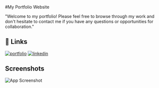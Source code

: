 

#My Portfolio Website

"Welcome to my portfolio! Please feel free to browse through my work and don't hesitate to contact me if you have any questions or opportunities for collaboration."

## 🔗 Links
[![portfolio](https://img.shields.io/badge/my_portfolio-000?style=for-the-badge&logo=ko-fi&logoColor=white)](https://643269d92c0e0b65f316ec5e--resilient-croissant-bd04d5.netlify.app/)
[![linkedin](https://img.shields.io/badge/linkedin-0A66C2?style=for-the-badge&logo=linkedin&logoColor=white)](https://www.linkedin.com/in/martine-raszy-bb89a2223/)


## Screenshots

![App Screenshot](https://pctechmag.com/wp-content/uploads/2021/07/Graphic-design-portfolio.jpg)



